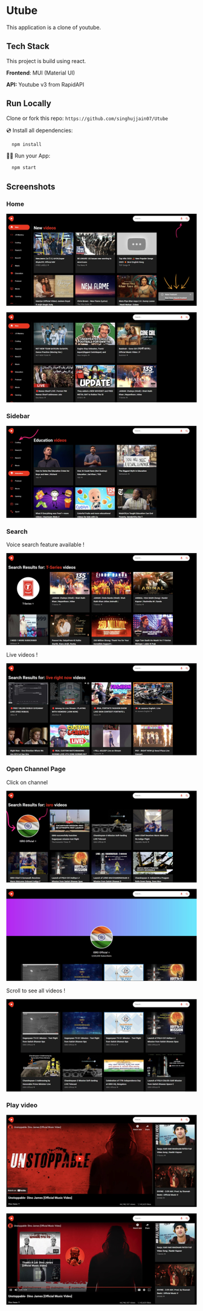 
# Utube

This application is a clone of youtube.


## Tech Stack
This project is build using react.

**Frontend**: MUI (Material UI)

**API:** Youtube v3 from RapidAPI


## Run Locally

Clone or fork this repo: `https://github.com/singhujjain07/Utube`


💿 Install all dependencies:

```bash
  npm install
```
🚴‍♂️ Run your App:

```bash
  npm start
```
## Screenshots

### Home
![App Screenshot](https://github.com/singhujjain07/Utube/blob/main/screenshots/1.png?raw=true)


![App Screenshot](https://github.com/singhujjain07/Utube/blob/main/screenshots/2.jpg?raw=true)

### Sidebar

![App Screenshot](https://github.com/singhujjain07/Utube/blob/main/screenshots/3.png?raw=true)


### Search

Voice search feature available !

![App Screenshot](https://github.com/singhujjain07/Utube/blob/main/screenshots/4.jpg?raw=true)

Live videos !

![App Screenshot](https://github.com/singhujjain07/Utube/blob/main/screenshots/5.jpg?raw=true)

### Open Channel Page

Click on channel 

![App Screenshot](https://github.com/singhujjain07/Utube/blob/main/screenshots/6.png?raw=true)

![App Screenshot](https://github.com/singhujjain07/Utube/blob/main/screenshots/7.jpg?raw=true)

Scroll to see all videos !

![App Screenshot](https://github.com/singhujjain07/Utube/blob/main/screenshots/8.jpg?raw=true)

### Play video

![App Screenshot](https://github.com/singhujjain07/Utube/blob/main/screenshots/9.jpg?raw=true)

![App Screenshot](https://github.com/singhujjain07/Utube/blob/main/screenshots/11.jpg?raw=true)
